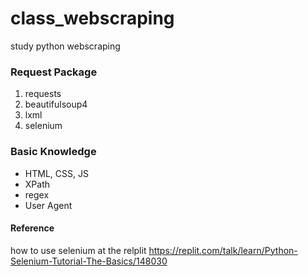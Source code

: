 # class_webscraping
study python webscraping

### Request Package
1. requests
2. beautifulsoup4
3. lxml
4. selenium

### Basic Knowledge
+ HTML, CSS, JS
+ XPath
+ regex
+ User Agent

#### Reference
how to use selenium at the relplit
<https://replit.com/talk/learn/Python-Selenium-Tutorial-The-Basics/148030>